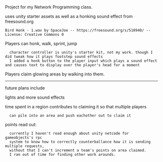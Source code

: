 Project for my Network Programming class.

uses unity starter assets as well as a honking sound effect from freesound.org

    Bird Honk - 1.wav by SpaceJoe -- https://freesound.org/s/510940/ -- License: Creative Commons 0

Players can honk, walk, sprint, jump

      character controller is unity's starter kit, not my work. though I did tweak how it plays footstep sound effects
      I added a honk button to the player input which plays a sound effect and causes text to display over the player's head for a moment

Players claim glowing areas by walking into them. 

---------------------------------------------------------------
future plans include 

  lights and more sound effects
  
  time spent in a region contributes to claiming it so that multiple players 
  
      can pile into an area and push eachother out to claim it
      
  points read out: 
  
      currently I haven't read enough about unity netcode for gameobjects's rpc 
      system to know how to correctly counterballance how it is sending multiple requests, 
      without that I can't increment a team's points on area claimed. 
      I ran out of time for finding other work arounds.
      
